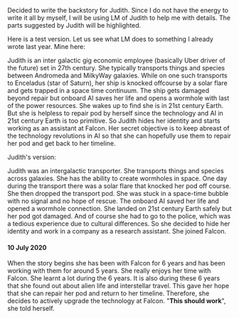 Decided to write the backstory for Judith. Since I do not have the energy to write it all by myself, I will be using LM of Judith to help me with details.
The parts suggested by Judith will be highlighted.

Here is a test version. Let us see what LM does to something I already wrote last year. Mine here:

Judith is an inter galactic gig economic employee (basically Uber driver of the future) set in 27th century. 
She typically transports things and species between Andromeda and MilkyWay galaxies. 
While on one such transports to Enceladus (star of Saturn), her ship is knocked offcourse by a solar flare and gets trapped in a space time continuum. 
The ship gets damaged beyond repair but onboard AI saves her life and opens a wormhole with last of the power resources. 
She wakes up to find she is in 21st century Earth. 
But she is helpless to repair pod by herself since the technology and AI in 21st century Earth is too primitive. 
So Judith hides her identity and starts working as an assistant at Falcon. 
Her secret objective is to keep abreast of the technology revolutions in AI so that she can hopefully use them to repair her pod and get back to her timeline. 


Judith's version:

Judith was an intergalactic transporter. 
She transports things and species across galaxies.
She has the ability to create wormholes in space. 
One day during the transport there was a solar flare that knocked her pod off course.
She then dropped the transport pod. 
She was stuck in a space-time bubble with no signal and no hope of rescue. 
The onboard AI saved her life and opened a wormhole connection. 
She landed on 21st century Earth safely but her pod got damaged.
And of course she had to go to the police, which was a tedious experience due to cultural differences. 
So she decided to hide her identity and work in a company as a research assistant. 
She joined Falcon.

#### 10 July 2020

When the story begins she has been with Falcon for 6 years and has been working with them for around 5 years.
She really enjoys her time with Falcon. She learnt a lot during the 6 years.
It is also during these 6 years that she found out about alien life and interstellar travel.
This gave her hope that she can repair her pod and return to her timeline. 
Therefore, she decides to actively upgrade the technology at Falcon. 
"**This should work**", she told herself.
